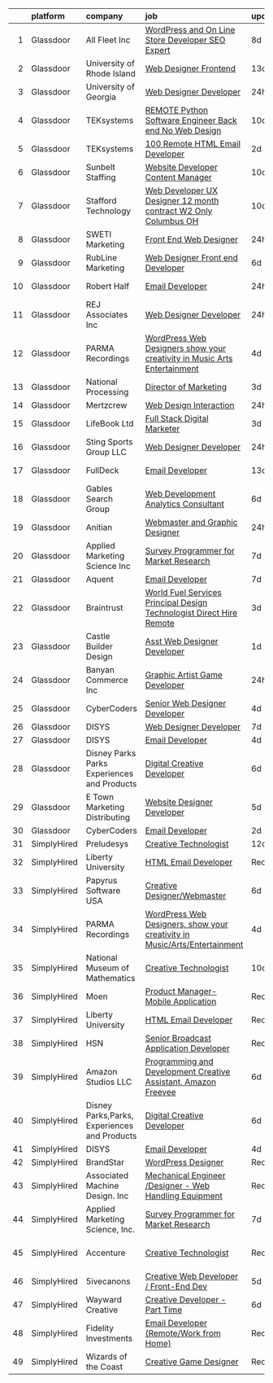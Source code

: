 

|    | platform    | company                                      | job                                                                                                                                                                                                                                                                                                                                                                                                                                                                                                                                                                                                                                                                                                                                                                                                                                                                                                                                                                                                                                                                                                                                                                                                                                                                                                                                                                          | update_time   | location                     |
|---:|:------------|:---------------------------------------------|:-----------------------------------------------------------------------------------------------------------------------------------------------------------------------------------------------------------------------------------------------------------------------------------------------------------------------------------------------------------------------------------------------------------------------------------------------------------------------------------------------------------------------------------------------------------------------------------------------------------------------------------------------------------------------------------------------------------------------------------------------------------------------------------------------------------------------------------------------------------------------------------------------------------------------------------------------------------------------------------------------------------------------------------------------------------------------------------------------------------------------------------------------------------------------------------------------------------------------------------------------------------------------------------------------------------------------------------------------------------------------------|:--------------|:-----------------------------|
|  1 | Glassdoor   | All Fleet Inc                                | [WordPress and On Line Store Developer  SEO Expert](https://www.glassdoor.com/partner/jobListing.htm?pos=101&ao=1110586&s=58&guid=00000181a91b0b91ad4086d836f03d6a&src=GD_JOB_AD&t=SR&vt=w&ea=1&cs=1_13755f27&cb=1656399531343&jobListingId=1007949583661&cpc=88BA482E144BE5C8&jrtk=3-0-1g6khm2uhi3bo801-1g6khm2v0irnk800-a6a84ecfad150f25--6NYlbfkN0AtlW_omU2Xx3W-19HQ_drmTKCWebiHnmA5lS5PDL5G8awMIg2UWsynkGb1qMsBgrpObpaADDyDz1GnlD2j0UoVmTBzzID_kBGkvKQquFeA0t0Zu6JCMT3mc5hHBEi8WkeL4jAqsPFNEni74crRj1EE2UlDkuMFfOFtvNEUh5s8QlwaQ5VX-7GDE1hO6P22Qa11tiPQQtnxWpOb138GkZnQ-27u74poNQPhG107afoH-4i4LkHNIG4BEY-U9m1S-HAwoSJUenR3UXWlK8gM8eUDTOyICm8nTsmKMi7AMXjXtd0oQewdR1jvWcM5iV6Fhq4QuJbFF6w8zoEvLX8PPiaM3xZbNhxJxofsoyVSJpJ5c5UW6OCnFcU1gWG7Ghjfnvx1ryI_n07Ug6dIFYGc4BmI1bRV8_EeyluhgRl6ahBuap2Ps5yP5RZH4OAIunQaEHQPefSNeDcWlKfnPMrzbPhj1sp2oe2oI98J9kIkTfpey-WHp0KlyfYm_t9O7VxNvkysYRan6FibDed9iOwm6G_0ZuzQ0ZW_vOfjZxlBuGmU3Q%3D%3D)                                                                                                                                                                                                                                                                                                                                                                                                                                     | 8d            | Zion, IL                     |
|  2 | Glassdoor   | University of Rhode Island                   | [Web Designer   Frontend](https://www.glassdoor.com/partner/jobListing.htm?pos=102&ao=1110586&s=58&guid=00000181a91b0b91ad4086d836f03d6a&src=GD_JOB_AD&t=SR&vt=w&cs=1_5e863135&cb=1656399531343&jobListingId=1007939185950&cpc=88C71AD61D38E582&jrtk=3-0-1g6khm2uhi3bo801-1g6khm2v0irnk800-cec50dc6a3bfc729--6NYlbfkN0AqMLPTf4MGsUN8huRgi1zVnsM5rlBPqqz_2kyggCnnEqSYAGTW27u8HQM9tTc-lWz9t1-fnXZk25rY03sh_QIMP7trI6ET8mKC5HvNDX3e5v_xhdFfZsSmyN9xYje89TX9CQi_CFkn8M6INuA3IeVoMn9iSqU1XmI6tjyGBnd-oiaU3-3NPPesx4lRwPt5xNdJ_hK3g4z7fXkN8C9e0bTnci0lDh_EETYFJRYKtu5e6Rg8MO-4eDCZRX0jzRj2b0kDJGBz6Mcpt2o6hIuciJUlyVMNDhKa8bZaJCLoQ4fAbpxiLjLx4Z3l3nOMK7ptKkk8xKfLY-URvPH1XtZMQzqvOuCyADHyO3TGr6lRJuiCfa3ZQ7o9Gb5XZV-vefD74FCAMO5hsBpqhKYbiX3y9UNUNSUkyfvqkmMm7F72O14WISeG639Ntfykl1WnrzzOzKSEXhd3ZOidW_XrdVjZMFxs9abeFWloYFC6XwrWCFoW2LatCPtOmZDKaLvTxSeKwoaFIflOxaPGlitmj-gXxcfRSWS708j9_Vk%3D)                                                                                                                                                                                                                                                                                                                                                                                                                                                                                  | 13d           | Kingston, RI                 |
|  3 | Glassdoor   | University of Georgia                        | [Web Designer Developer](https://www.glassdoor.com/partner/jobListing.htm?pos=104&ao=1110586&s=58&guid=00000181a91b0b91ad4086d836f03d6a&src=GD_JOB_AD&t=SR&vt=w&ea=1&cs=1_a37899f7&cb=1656399531344&jobListingId=1007966573271&cpc=AA718BBA0476CE1A&jrtk=3-0-1g6khm2uhi3bo801-1g6khm2v0irnk800-e3c49035be86bb61--6NYlbfkN0DdLn5tXN_RiyJSiFodarGZFJKa8s6F6AK0THPBWp05McNH5sQAMcv2hHHUw23Dvy682i9Ugj4QjyYoJKmW5egHTZW7sKL4M03MLhhHXoE0YurYQ4zRbYAwXGhEz2rR3TcTW2d7wmVq0Tq_b28eCj9mRK3um4C4h0J14Pk64CenYkY8ibtFY1et0fwq-5J8LLX_o4CeAwjIUvDQ93aUhwfnCqxam_4gyIW0m7Ahif8ymDQD57q-gPqn_tQ00MBPvOMReySpSZGcxURXh9bSuzIDWUnAoW3y15RTCepQJLcyKeZ3iSGgXRQJrgxSCiClsa6Ik-93NCSbySTDYKMO_veQMdUawYfC23i8Qt12eutRRDp6p8uHWsLETLcPIFYP5kqDQ1mE9i18LIObgSEL1c3FcPgE_rDA2ogEHmN_YeSWSAeR2JXmrzBoLYxWVzknTbuhk7kzi_KmgdXOQBz6X61sJeprXnEir-CJcUDb2l_HoEti8wEVGKYAbOhv4l0VIcnejCUxNGkHnQ%3D%3D)                                                                                                                                                                                                                                                                                                                                                                                                                                                                                                | 24h           | Athens, GA                   |
|  4 | Glassdoor   | TEKsystems                                   | [REMOTE   Python Software Engineer  Back end No Web Design ](https://www.glassdoor.com/partner/jobListing.htm?pos=126&ao=1110586&s=58&guid=00000181a91b0b91ad4086d836f03d6a&src=GD_JOB_AD&t=SR&vt=w&cs=1_6679ba5f&cb=1656399531347&jobListingId=1007946851241&cpc=F4EED0218A761C36&jrtk=3-0-1g6khm2uhi3bo801-1g6khm2v0irnk800-95a6fc193813ef1c--6NYlbfkN0AuKz8EBO1xHDEL7V2YF9xF3dC_I9B9i-Zw2Jh8clPMK9BxhHDJszxSyW718EipT5OH3vq-WDl5AgA6kv6MI3JSR_RijWhkE4lzvPybwugKG_eNQ9e3l5UGFljU8NozOuWyULkEkWBJVUSxbmH_wq0r7wQcqAP6NSC0TiP_Qq3OHX5qIrKIg4fmiffsijQ5BMBH9U38EHkMXa__xK0QWlvJWcKyh4qUb10yGMZ5g_Gl62KrTffnXMFzJICzuDQmZ6t1VNX8xAWveLvm32ZXQ8H9mxYmJk6Qp4aZBJ9y9WiUvZoL4cgfDXaXgovfTjFz4ubTeZmjCb2jmvtzn0Fbhml8Ir8DgIPiHp_KZdShtKq4RSwoVO6etEtqPWwNtBPk9XE-k8-r3WrAsD3q9G1iE1TVSc10JokVzG5RIrUnXqxbAX76ofng2Ne7UfhCSbK_aY4I7CZ1y6coVYJ1DGCQYfxTPOszp4Obgky_a1blDrMxtJ7VgJkfwBZ2aoMel_ZojIR6qLExU_ghlgKKqSEnmNoUPRqi6hZYHgcm4jMAeKwSPYl8Rl70iOSUB2zw5-qpGgC9isVYFNCzfdIy4u8ifIDQQcFpporPPINIubcydneMtpKdbAZr7H0-nMI5E6gnOVp92Pe5UoP5iB9aZqWzZx9hMe4y_-kUvtMDAY_OHYae3Y3U2S_7XsZLE6hdiqLfSHmZnZF8eGVtOoWY4G1PwiyeD1IIJl-XtCbld3jyrHLIBN8C-K3R3tnEm5U1nizv7EeFq6bku8BQizht_leb22RpDeT9RHszriLagNSmDXgAlqMIKZChxmo63jK0BcVsGHp8bt2YfQBqn-KJWgThEruxgVfKLsUNQ97M1XxHtNv66lWc6QxeZqYnKio43rkpPV2SRt4vaUTt1GnmatBT18rrq0RJo4mObtF5cYelr_3J1vbjOMYDLJNzJKUkZUUchL6nkts25kmDPQ%3D%3D) | 10d           | Dallas, TX                   |
|  5 | Glassdoor   | TEKsystems                                   | [100  Remote HTML Email Developer](https://www.glassdoor.com/partner/jobListing.htm?pos=119&ao=1110586&s=58&guid=00000181a91b0b91ad4086d836f03d6a&src=GD_JOB_AD&t=SR&vt=w&cs=1_e1c8f0c9&cb=1656399531346&jobListingId=1007963107849&cpc=32EE424DE2B657EB&jrtk=3-0-1g6khm2uhi3bo801-1g6khm2v0irnk800-176d6f24dc695ca9--6NYlbfkN0AuKz8EBO1xHDEL7V2YF9xF3dC_I9B9i-Zw2Jh8clPMK9BxhHDJszxSyW718EipT5My3xB9RWvC7WQs7Dga-ubgJ12cznRL8JSfUxeppsLboA7pY3idrfr6AKWo-ckCg04FJ1sBuJAegHOqsTXrRVJaILvFi7B9enLltIic-Q0247foeZwO1x9dkqVXWuKHoffGztvtcuWFZP-Xr42X9MME3pWv5ME1InWu0S08Fn8E-OTtLVMtdX0-feihc2D-RX1TB8vx9-Bg9DBBFk5oeBIsiA82-WVgdPmCjDk2yeiuYXhcb5R0mnaTRKl8_kfXC4U22un5mKeyPycxquWFsk4A_rQkjws1doSCmJnvwXPZyyke142nqjmYg6ql_UrXAwzJmF5ZwOUyLGrYxs0cw2xYW0-6dJK96ToBQTSi__ofGF_e5IqGNegATbjtLkDxpaaHSD7lb030YzjVv9cWUOMvvIxO6umhNz-k6QQFdrJP9Wffup_1eNlakRvtFge5gQFO5FthTUyONJAYcIRdOX8rd1JOOho3F-W6g_VC_4L1mOnOpuQHXsGY6u7tEYvx_rQf_fGGO4X5WP8PM_rkqtyXLHaWB1LQfkoXL7HVbCjEU9KtkOijuzngd5g16Hn4XOt89F-VJnoPhyTtQmIWOb1R7yN1VOIG6vhgHrX551xeY1XRrQsU-lKzR-2J3JzulHad6sAud0Iw5JKmf0vqlR1DDvSW2Lpq-A86wBpZGR1UzCfTnvVuT64278ZwU0IqPraVWdIfLvDE-om2t7n64PW92ywX0cBSdfsFo9admaJxMS-CG74qyjxCK6BX767QTbzXx7INHfZNyu2ddTPE4ILKyDd8WtDGM-se46Hlf-VtNQwA_R3wQHM2Kkmuh2oJt9V097q9xxPS9ar5YCgB--0qFjtoojzMayv01Co2mwnEmqQFwXYOaBb96efFUmi2wHVi74fM77-_BQ%3D%3D)                           | 2d            | McLean, VA                   |
|  6 | Glassdoor   | Sunbelt Staffing                             | [Website Developer   Content Manager](https://www.glassdoor.com/partner/jobListing.htm?pos=129&ao=1110586&s=58&guid=00000181a91b0b91ad4086d836f03d6a&src=GD_JOB_AD&t=SR&vt=w&ea=1&cs=1_5a07f6c9&cb=1656399531347&jobListingId=1007947710355&cpc=C4A69CCDBB3B9599&jrtk=3-0-1g6khm2uhi3bo801-1g6khm2v0irnk800-8923c3e5883ea31b--6NYlbfkN0ASFYtB0Tqi6raDK39JVsBcjTHJPPxiw76vFmgBea2Rje_D8nUlVysGKjKeeBtz6Bx6uvRPfMRGULAnWKfYB9e1_O_7R78qSjyv-p4QYUkOgaZX58HGg8TQcukhW_r0lpWGTymvcgHQjTvy0uetz3rZwMKJMl_MalehOkl2mX6RKnTu4XCL1x7kian4uBYKVApnBRJKsjcI0VvNdYOoKINVe4yclGxpHv-YAkq9W5sxVdR0bk8jK8QunVmalViHDT_yOgrXIDKI98fTbov41meM6FWo3ob0_CvmElndkZjAOMLgIID7QQtywHStJpa4UN2IWku1pYlTOBrbyN7uj9ZiWSNORUpRVxQuVdTgL6tKZdr37khW7fxhvR2oSMi8r8fdlr5kydvKnSJFlg9MolycwDCv1DdPOOC5N4LMFA0R9yHZpqPzuRJiAPN20ymb5y0u7j4WaG2eKhtE_OxssnIYak2-9LTu4z0QL3pLWo9xlGLctouOvWYKYvhhxpuXVspcVTJntjYj7qAKhOrlyrag5R7fGMfN5P5dNxLTbKgeJpr1Uqd8Y_jOViCvpcZ-tJKCG8MSU1X42JIHGJcAGxxRnUY8ukVyj5kFw6qxTwqf9KwBcnqW7xX33qFs5ItrV5G6lFholsqQfpqdKiIwRVgRTfKqWt65atUWIUMfcJWZ1XFGLIhpWVsuCXj-hPdtk-Q9_GvdsGjkTtFKI9vM6CL7jHFktHzWVm8%3D)                                                                                                                                                                                                                                                                 | 10d           | Chicago, IL                  |
|  7 | Glassdoor   | Stafford Technology                          | [Web Developer UX Designer   12 month contract   W2 Only   Columbus  OH](https://www.glassdoor.com/partner/jobListing.htm?pos=128&ao=1110586&s=58&guid=00000181a91b0b91ad4086d836f03d6a&src=GD_JOB_AD&t=SR&vt=w&ea=1&cs=1_07973bce&cb=1656399531347&jobListingId=1007947347179&cpc=C4A69CCDBB3B9599&jrtk=3-0-1g6khm2uhi3bo801-1g6khm2v0irnk800-ad225fb9070cb046--6NYlbfkN0Dh8yKYC7BtZqCs9O06EjIceWgqnuO8KhgnlZL1JbrNEHyUzea-VWsO4AwzTdDq9ocuSSmR5orjb0rWfU3ZPzwpzRs3eLVZ1ZHqSlfoeBekfIjeJXTG4uqnCLvRs18qXdKPSiP8Osofw6x0SWwg12xs1q0gTIyDAc0Rtha24pU4Sr292HBQvPbSQK8euQq6z0FqmON6JMVfRO7KIq_g-HT-ifwjz9OvUUYnP-JTCcb9dqyJPQOfqNQX6bDeHa1Yh2t6DRRHMEsXUBjzyfWP65x_7fX58BwRTUJ6eN58YnuHNtPzoCol6JzJQE4dsnuuDG9bIU9REdmuv5hvm7otk9NX3FCu4PZyyD4ZE90xLfvA-bhaspQuVs1i4vMv0KK1q5-qdBTz71zDZYHVwliVnmBBgxw_WPtZq0fVlyseWZUUhIP625pM9ASR1SniJ0xf3LK1BNfMYn9RQ7tsDf-GSvjfrGv4WVTkRhrOG13sdZS5Gyo_DcfyyMfXJ8--rUhVUrBLza7zlS56W-PID7vDVGNrhGEp4MMZrUbrhgp_uaIv--oDAIDm4_KLyvcgPaq7N_Q%3D)                                                                                                                                                                                                                                                                                                                                                                                              | 10d           | Remote                       |
|  8 | Glassdoor   | SWETI Marketing                              | [Front End Web Designer](https://www.glassdoor.com/partner/jobListing.htm?pos=112&ao=1110586&s=58&guid=00000181a91b0b91ad4086d836f03d6a&src=GD_JOB_AD&t=SR&vt=w&ea=1&cs=1_03b62536&cb=1656399531345&jobListingId=1007966054582&cpc=01657B10174A43CF&jrtk=3-0-1g6khm2uhi3bo801-1g6khm2v0irnk800-2c9e38ecb685f8a2--6NYlbfkN0CGBw69s_l5FuGesqhqLnjaRjJQwML2zcMJbzSrN_3lnExijS0VcP43kIt63P6bGCIfR5lRKt4Qn607d-lfqwPEGAEbGD5_e_5e0ltJ_-5-nTm-9PODnJrwNxxKM_eyBh781GQRchKC3ek5RpefFZHberW4fPi87MeFmLjuJhkzDFFXPBpCYc_g43UP0sFgLt3bbw1f1TWWw2JR7KDYklPHxqV4yvg-dzkbK9KQVTGbbO6Z_ULUeUwWb4fPuVOsiegGDch51xx4xZwO9w7E2ZSpw_ICWHvO_2n5lcec8gzjRMGcXSbsYsp2FNpyvD9aCyd08Dn_cMr2fOl8SuDvJ-XNwr_ptCdd8eX1m7di0eZgGfp-09Fhj_oeorfjNcwJ0D3QENB8Rtc9ltebdbR5paM7-_S1qNMVOLC369YxITTHTBVBPyQDusle6N76sQIDlhrmgVJhghFo2VDPXtQpZUc6_MskOUj4OGFV1kmKV_ALsBesyIxyGDp-qy4k7RSqYfQ%3D)                                                                                                                                                                                                                                                                                                                                                                                                                                                                                                              | 24h           | Atlanta, GA                  |
|  9 | Glassdoor   | RubLine Marketing                            | [Web Designer Front end Developer](https://www.glassdoor.com/partner/jobListing.htm?pos=110&ao=1110586&s=58&guid=00000181a91b0b91ad4086d836f03d6a&src=GD_JOB_AD&t=SR&vt=w&ea=1&cs=1_631b0a06&cb=1656399531345&jobListingId=1007953976046&cpc=87A0A889578C8297&jrtk=3-0-1g6khm2uhi3bo801-1g6khm2v0irnk800-e32d202da6414663--6NYlbfkN0CwtcnIs2i24PHJ9Vli1FFanJKrvDdZrVM-GI2JULZnjle8FvWQJjQMHRAtB513GKx-wSVa2hTTUjxOKhCVrHmjlSGm-zsiXGCQ3iETrUZKv9TqbOVc9RqonoSL3WobvaRp3paSI2ugTxuBlKZSBpjT9w_cLY0GUnqpJ82EjQlQCRLWbKdXnFPpCUXu_-5jNXPxMmYlGGuItzYlp2JKHwtYXF5nK02OG5kzjZHkn-XToBbeP8IvwWXTrqPiQ5iamrzRg45qnNWmTyb79HQ6o8pxXqrAhsiI6R8EHNwKs_1K1cs4b0_l-bVIGv7tTYJerJvyM_pr58Vfmjum_eCBlxro5KlR1R7fN8AOBd8lwaWo0U4w9BGdS5-oyATOqzqxw2fFHcXDoKQNZ88H7RyI97JU0tR9deUj6VwwZNgnNbuooXcTk-7FTjFvUtKfXsMcaG_KA8LcdzR4i46N_4EcK78GhBbv6wJkhEgC5Ej9t0EBqM-dUhdKDoUuBeaGSth_finJXA4mbVZFzA%3D%3D)                                                                                                                                                                                                                                                                                                                                                                                                                                                                                      | 6d            | Hudson, IA                   |
| 10 | Glassdoor   | Robert Half                                  | [Email Developer](https://www.glassdoor.com/partner/jobListing.htm?pos=125&ao=1110586&s=58&guid=00000181a91b0b91ad4086d836f03d6a&src=GD_JOB_AD&t=SR&vt=w&ea=1&cs=1_1e575811&cb=1656399531347&jobListingId=1007966987917&cpc=334ABAF5D42DC775&jrtk=3-0-1g6khm2uhi3bo801-1g6khm2v0irnk800-08570e393c51694f--6NYlbfkN0CpzDdaQkua3np5pkmj49lKioZwmwxQ-yx5plwbYmV_M5St0DD8rCm1b97fu_mRPTT0lX9fIyOGuKZAagrYpKe9kmVzJG0uc1dRY7ZhFZ2MacIHCknr7RtkoHkGKQB2stR3LEPv25-qcAvPVUzTxutNrVTz7leryGygVgH6ADYWPkuYiKSf2bzR_NN59MwW-c0ztlXk2CjY85clLr3XYcFXo8xo4luzODj4ZGJaleD7HvLc1htw-n4h_y-c7TE3C_9lvvqLJzx26i5SSjCggY5pxibNNs5ZzGaBhQjxhTeGuSMECeoVR_Km-kPcWzTmxuC1nLKc1rGD-7Vt7whxLn5ObUDSW8qun-2MaHTnIx0NIvj2DlwBm_QMleuKV_aQeLINyxP_uqZRmYgOR6kBQstmCn0yJLxXZIs20WD_9bIHzkyrgG0o-_91nrmw7-DfrWxEfcB-zqypoGuS36iMKLk5rhHNjaWbkDOxOgmtS-G3T23u9q6SvqQ-BfvovZ2q-hJBDZBchSvq4mh9baqf3Q4k3xMp5KnwH_xQPVlfTk_Xdblf_HldAcsn-nTCtf6O9kI%3D)                                                                                                                                                                                                                                                                                                                                                                                                                                                     | 24h           | Minneapolis, MN              |
| 11 | Glassdoor   | REJ   Associates  Inc                        | [Web Designer Developer](https://www.glassdoor.com/partner/jobListing.htm?pos=118&ao=1110586&s=58&guid=00000181a91b0b91ad4086d836f03d6a&src=GD_JOB_AD&t=SR&vt=w&ea=1&cs=1_90d2f4dc&cb=1656399531346&jobListingId=1007966601344&cpc=FD1C1DA32C38CFA7&jrtk=3-0-1g6khm2uhi3bo801-1g6khm2v0irnk800-f21f92c11f9636e7--6NYlbfkN0AF_bfm7gzr-f4HtFIOaurJ6VoJjpjfwwjpbPTStdJTja__rm5RFnvmIqP4IgP5Pe9LPH0Wvd-eNmh-svet7uxInj_bsQckp_AgRbUVHkU9u_v3es87Or_Ts7e6a_xbBrm9_L7GMw2LRBWHymCT5m1nvlXN4krY8lr_MJ5t1ZbAHoB0YuYPu8GwGoCyhfc8LsApDyIOYRPMtN1SwlsLKiZk5GxzMx4RGkMCf7CElGpr8NJGZHluHv_Zg__zxeToFSK8VR_vID_YXgOyqFKPE2fcmq3fbjY0wuHvC9QcAZBZRHdC7G1gYh6OCgIxTi2HuiUOzRUVfFvYfW1DK9diLD-kDlU25TTWGp1yZetTht0ZS8bssyO1KNlXU0rRHE2op9gqj-JXhkvS21qt2rtRXEme4taraXuKTr1--RElQhZIsknq-E7Zg5TCJIdvRc9Rfa6zTPYVa3V_U7cWLwu-aOnF5HzG1RsgNo37uqmqPNf_v0EeuAy5XCzf0CU3y4qigNc%3D)                                                                                                                                                                                                                                                                                                                                                                                                                                                                                                              | 24h           | Maryland                     |
| 12 | Glassdoor   | PARMA Recordings                             | [WordPress Web Designers  show your creativity in Music Arts Entertainment](https://www.glassdoor.com/partner/jobListing.htm?pos=111&ao=1110586&s=58&guid=00000181a91b0b91ad4086d836f03d6a&src=GD_JOB_AD&t=SR&vt=w&ea=1&cs=1_09dfe097&cb=1656399531345&jobListingId=1007960095074&cpc=8795CF9063CD573D&jrtk=3-0-1g6khm2uhi3bo801-1g6khm2v0irnk800-a51dcf66eccc53eb--6NYlbfkN0BMd6i3W3qmAtDke4ZitYLMBEMpVvOQU_aO9JUqgRRkgwDvgaVV8jWDDkXv0s9VdhdFtp8vgpc7Xd14geBqCVRfeb-Zk2gFUWrnzfN3CO7_Kshg7e9lFPeLlS31PbWmaUmDuWqBwBaZIqP5E8OfSbZVpgw5zRAc4LpRHBRqxyh3tAhzUrHfLFIfhkH6S2Qey-Z7tfwMr5qOPuDQXzGPD-JH8oRGKI06EXFZMZLjxyQAycW2ONVY09ZJ2y3aloY4i3Ttzpx0SksOfkDB5UtbCIO48BKRzw-f2QXr-hhKkRlRAxWOn6enP_b2-m--ekjFRTOpQGMs3oj2MwjE41YsoKA_d64GDnPXkfkdO8tygj5ytjbrqEy13-h9Gwz0rq3g0ZXS0Q6cy-FEEIYbtFHM_4AgmGOUeNrfAQbMuf2VpvKGkBBNpDH-79r9wZuxws2U9yR_Ya5vuSEYsfbgMufGWiQuJcZ565JYLvaIW1O3mUPvcSffyf6P20PmyR48F6qYYX3t_Lfpdrf75ywt1_9zKZxY8eA4I7QOONj4Odl3KOw4wKWR4PFZuRGI)                                                                                                                                                                                                                                                                                                                                                                                                         | 4d            | Remote                       |
| 13 | Glassdoor   | National Processing                          | [Director of Marketing](https://www.glassdoor.com/partner/jobListing.htm?pos=103&ao=1110586&s=58&guid=00000181a91b0b91ad4086d836f03d6a&src=GD_JOB_AD&t=SR&vt=w&ea=1&cs=1_ca0386e4&cb=1656399531344&jobListingId=1007962013665&cpc=BBBD384EA192911E&jrtk=3-0-1g6khm2uhi3bo801-1g6khm2v0irnk800-c555b7783eff2801--6NYlbfkN0AO-lx13pzomzdSppJUWL3QXsQT8oyFk4U4LWH8QC50CmdwjmX8DJUkoT0OqRdawfsIN9bPAn6HjJ9BfJNO3cg-n-3qwng7-ayDtCi05IAO4vEZTgx9_4AEhMS05R8Etc09SAiNP2HzMLjjLVF9LiPE-GUY8Gv1tqLZMrv6X7chduOc138hDvcOkf79gMoRg05YlmwuniZt1Adib9CrSWMUINbJ_HmBkdJ7wH8PAzqv-LE0dz4j6SZII2AIgeIvK2-pu6VPH_OcGiujPzTgMHFLmTVhqmDH7WG24vNqRbZeqcToBNO9X2dXy4O6hVfMkfPLxIRsnmSI6E0h6rm8AEF-fXplzK3c2-hJqXck6MD3R7rmrmOOBMlZDQCT-DrGGIbqpRSrYaNfDZ5AWr75-yjS55RmgsYZBqXQKZ8wKJYD1Wz20KqfFCr2AxYB1fss0catKa8Kmlhl6DwPQyDWW20sSWBe1asMJAgyl2i0EBH-QLOOsrkSSHsYU4VTcZ9KtyAReuzCV154hQ%3D%3D)                                                                                                                                                                                                                                                                                                                                                                                                                                                                                                 | 3d            | Orem, UT                     |
| 14 | Glassdoor   | Mertzcrew                                    | [Web Design   Interaction](https://www.glassdoor.com/partner/jobListing.htm?pos=117&ao=1110586&s=58&guid=00000181a91b0b91ad4086d836f03d6a&src=GD_JOB_AD&t=SR&vt=w&ea=1&cs=1_51c85b3e&cb=1656399531346&jobListingId=1007966236424&cpc=BAEB662971763A76&jrtk=3-0-1g6khm2uhi3bo801-1g6khm2v0irnk800-d7b203b7847f2977--6NYlbfkN0DE-WsZ-E3KFWF3Vy9cHNPRyT9oUaNiOs8Aj2pBswgg_UihWvJc2IKLsmDR5GY5w7YP7oCUHMvOM01OcB-YNU1bs6twprF5ntZxLVCRH2oMJUu34ecslfq5H5bp8dBx3WcmM81OYSb9qzXI2VSdSvdiajaXK6Q405UmUx9sHJAuFPPOcRL2l3G2rA0xFX5jC3eHpb1CjoaLuGuLVoPHEfhSsOPwKN4xEmRSczL3I6AOgEVCSWbW9OnjqEvbMl2rEm7rKXPiAnIvmf-9xkaOUH7yrdKrS40Y7gzBK6KCq1_2hWivjwOnUxtF29ZO6L7UQcyGtplJT_7Z40J5D57iaW3UztLHhYg3d0a5fYO8-rbpjrYHqV2yL0hPF39jco7fWwoJNwxzQ6FmAOTFqwP-5ciaymAljQEBYh2pieCwOf52in09Oqc4-tUWLcKlPZSUbnwFY3GTgigclIXKu0XkEgzShPMOuHswchld25iLBYjcDgjreMszQrQgFaT4tcVvd2w%3D)                                                                                                                                                                                                                                                                                                                                                                                                                                                                                                            | 24h           | Orlando, FL                  |
| 15 | Glassdoor   | LifeBook Ltd                                 | [Full Stack Digital Marketer](https://www.glassdoor.com/partner/jobListing.htm?pos=115&ao=1110586&s=58&guid=00000181a91b0b91ad4086d836f03d6a&src=GD_JOB_AD&t=SR&vt=w&ea=1&cs=1_47e82224&cb=1656399531346&jobListingId=1007961182623&cpc=5EFBB0462F9C6B7A&jrtk=3-0-1g6khm2uhi3bo801-1g6khm2v0irnk800-e11e803554d91317--6NYlbfkN0C2MizTF4Ddaql7z5E1kdrGcKx1JZWBEzgVwR01B0gf2VrvhgI0RUdqV_dzxkYSanzBPBCzKiP8xz7O3HlpWd2xLFT0lskGtQJ5W4ucp6xLGGshDYcyFZbvAkJyRd3TlNWUHC9w5z5LIZHA7ukbg-Q8Rtq51Vxx3cQ1S7MvGO8JnaGBnUfQAJCFAcgmA1rjXJfH_sEvz7M6XKYtb5FXU2VHZD0eOSPtyaocZ5jbkpqKssvTDtcESYbJJgW9ewNzyd9WWAoNgcDYFhpUnS-KuRwypG_B6sQcQ5oGgmZ89N1TNOCOYZGFvFHPkDmbNz_Ji--BP0S950Zj6VWsRj89CUAgiG-yA_uW-QjUrKXkerqIZPA1i-fHVA5ihac3jeKsYd68wWTNJHWfGtVoh0bvId5fy0lQ7jLZMiz-Hq7_pyfeXT2VeqhiQyP5NeqZW9zdoniad146BvxQnB8kdAvAYH5CO_lAM-Y6Gq1f9k1k-O5CUi-W7RqolfuMGXc_UZb2XqVP-r7Jiplz4g%3D%3D)                                                                                                                                                                                                                                                                                                                                                                                                                                                                                           | 3d            | Remote                       |
| 16 | Glassdoor   | Sting Sports Group  LLC                      | [Web Designer Developer](https://www.glassdoor.com/partner/jobListing.htm?pos=116&ao=1110586&s=58&guid=00000181a91b0b91ad4086d836f03d6a&src=GD_JOB_AD&t=SR&vt=w&ea=1&cs=1_06aaaf4b&cb=1656399531346&jobListingId=1007965945473&cpc=5E31031E1AFF45A7&jrtk=3-0-1g6khm2uhi3bo801-1g6khm2v0irnk800-7aa6ed2c7a1666f9--6NYlbfkN0CO3DEfAY9A68AIVwcxeRGvQUfeLcLgbZIyCfLEHxv2SZVKkquo_LQo712HIgkdXbJ-nyzvMI5zAVDDxnBB20dV19Pjqj4grMzYD55erRDGhyKWRc-5yL7nhPy2_nAEKeYIgowmybDNDjYvnbAiTZMHc0zKbFKNkRkOR4dQlsFasbfCPDHFXkQgfJvKytGSIu8TSCDCsPmfi_83YxAdlGuJIhmPhV5NmB5Z71OG66p7PjFjTNEDzlPW_ehhylyT2CacMT5NcHrqYUjprBXBQD5vAQ8jajizF2rj0gnhcIWPIsVQSkflbXxpO_1TXoLyaT1IXV8mTBHx8NehXFG86YxUvGEx3Yze3oXimPDan1Jeekz1LX6r723PYYhaXlxiI2JFncfB-m6SqHsAwjzmTkimk2zLicDp_4gBNmlA1quQT0T1gGFVXM6Etm_ocnGh7t947DbB8eOiiO4fr3a0fvxzgkI8V8yUENuKfSoP5M2MYoJh1vY45f8tkf4Cj9fkFrs%3D)                                                                                                                                                                                                                                                                                                                                                                                                                                                                                                              | 24h           | Addison, TX                  |
| 17 | Glassdoor   | FullDeck                                     | [Email Developer](https://www.glassdoor.com/partner/jobListing.htm?pos=121&ao=1110586&s=58&guid=00000181a91b0b91ad4086d836f03d6a&src=GD_JOB_AD&t=SR&vt=w&ea=1&cs=1_c55e885c&cb=1656399531346&jobListingId=1007940220063&cpc=5E31031E1AFF45A7&jrtk=3-0-1g6khm2uhi3bo801-1g6khm2v0irnk800-146d6debe4798c06--6NYlbfkN0AyLYn6e4nOsln60gailr5YF6DJD2ie_1ebCPdPTsHIrVzbdEm4_QsKTicBcCO4vXROXyLabrhzGKm9NotrTRn0xl4ZjGUPZpPHMek_WMvJpnP9_G3WGVhs7gA0kP5RrqBnE4MxEyFb1a-vzHRaQllHRQEgdxxMlnGbVtk0d4nxvpyK3sM4QG9l_dzTlHQVlUOqgDyFrGiLWuuMY2Aya84i_WHrsL6qQfon70yTYOhvT3J4tnxphY4-Jp58-Xc1JBltoRV-iuHVn_MKGDlV2x19nqEtEG7ECrBf8k82lLRYiSokJV5g2yysgS-weBaVcTjsckAhYnKZI-C1uxAThE_bHMlXY42Of0FeSKNP6N4ia2WmvMHbarZ_--VIgYge2rZxNYTp2hD3IJBJE6u_8bhOlGqZMuAnkrwJH1EKcMe7T17Lxlb-TAJF22s9C4RoPgya4NVs8jbxPL8RrIn0_p6HPoBkaqsGvzlVXK9E92wOd80LQFofv00a)                                                                                                                                                                                                                                                                                                                                                                                                                                                                                                                                   | 13d           | Woodland Hills, CA           |
| 18 | Glassdoor   | Gables Search Group                          | [Web Development   Analytics Consultant](https://www.glassdoor.com/partner/jobListing.htm?pos=127&ao=1110586&s=58&guid=00000181a91b0b91ad4086d836f03d6a&src=GD_JOB_AD&t=SR&vt=w&ea=1&cs=1_48c4d3cd&cb=1656399531347&jobListingId=1007955303085&cpc=B101C867B3EF2D75&jrtk=3-0-1g6khm2uhi3bo801-1g6khm2v0irnk800-e6f29a29db96c7a0--6NYlbfkN0CZ1lEuAv6jxF-3oHFcpaf0lR-C2BPOLpDOrJR7xrRNgVUCVNy30M801Mw0EqxP5GCmylUfsB8W0ECgdQZXeAWblECEF2aIMXSRMONb2KPiYoAnl37f_7jLQlVqdTNewETz3rXDZI8TNq6nRjKIweynwTVQ0rgwq9-SjyLx8xfX6VKFNrt9eDTM1dpb13L4j2-9KtDB4oDPjO-vYG-9l4zd98EqSmUI5MuxG-KAzNxhOpV65QkDtBctEE3tQMn8jQBcpn6xNjHx9kEBV5E3NzcUhmo47hDsDiREYhWewuKPPw6cJHMZRRa9j9vgv-q6nHUxUTlni1-b3WOMkecmJ4CxMhGpi_jmWfaWNF-4tE2Bzb_J_DWE1MZKVaNVrWJXMZMnZtdpIFQP27fbXWNpGZpDgPYkMVlq4zxUWns-r_eICtSDiT9oQrlJ4adzQp5PUrFQgCdFPNjuAQLs2AAexXdOntVu9Q8cE4NYi9AZ4O1bjgVcRDo251wNbxwMFnEFIL9vuwIfrvCj4nMmoeZXGyYCYCjzJ_WC7KHL18cRVQoQ26t0aZQvThKItFA2aXcj6OA%3D)                                                                                                                                                                                                                                                                                                                                                                                                                              | 6d            | Columbus, OH                 |
| 19 | Glassdoor   | Anitian                                      | [Webmaster and Graphic Designer](https://www.glassdoor.com/partner/jobListing.htm?pos=106&ao=1110586&s=58&guid=00000181a91b0b91ad4086d836f03d6a&src=GD_JOB_AD&t=SR&vt=w&ea=1&cs=1_2aa48786&cb=1656399531344&jobListingId=1007966004988&cpc=48B9F4758953335C&jrtk=3-0-1g6khm2uhi3bo801-1g6khm2v0irnk800-caf4e3c092dad9e2--6NYlbfkN0DAwgduWqBP7ymGN-lTADpinz2i-23XbRAyg5ywqS-MDZOH5KRN50EgD2R1goq9C3yWqEO5T_pY_akzQiwrjtUcBxhQgBgyKFC8Lr95fuBg8NsnDUDP5J2L9DBbh1eOiUcpX9fEvIxfLUzRYUZYpFH2Q0SkxIXKmEWYKn9EZeIZtOPh8hwObdJpKljcAgKLR91b6Rr5kg9Ka0y2B8u39kZR03jUGzhc8PrliFp9AV8ZtZFNbIxLArz1HTjNxWR-2lZZuQ_IT1gtv6QMavJnw_rJreu3fUrbgd2M3ul6hkyvuhJNAu_CGn6aKBkc0k4kXlqdThTNL_gFYv2Z9oLCkqa0R6o0lGpA7gcb6qtRMHcMz9YkGsDc_TWuP8LzcWDe8LXLwr3048jp5k4PhAoGMc3Yg8SLUX_1FC_56Gsu8pMy9LgOkFBrDmgZQcV9rG0Le2zj0_7jH4CWPoC5QV6kjPuXIWQUtnjl5w76zWgRKY8_RR_AusTSLcQvWNoIrjhKzQg%3D)                                                                                                                                                                                                                                                                                                                                                                                                                                                                                                      | 24h           | Remote                       |
| 20 | Glassdoor   | Applied Marketing Science  Inc               | [Survey Programmer for Market Research](https://www.glassdoor.com/partner/jobListing.htm?pos=108&ao=1110586&s=58&guid=00000181a91b0b91ad4086d836f03d6a&src=GD_JOB_AD&t=SR&vt=w&ea=1&cs=1_b231ab0b&cb=1656399531345&jobListingId=1007951884311&cpc=AF770993EC679D41&jrtk=3-0-1g6khm2uhi3bo801-1g6khm2v0irnk800-90510b05dd880545--6NYlbfkN0APToHrk7ILONyRglvlT3LJMO76dZGJsKlG8WQjsY8CqwypV_UwhZFY9MRoQbeUzYV50OrwXuM2BfR49DUnWcG13dUT_J1hHnVwxGkqxglqpUybmVpnIiX4fLQNe2BGpMak3sbTKwXocxYiEXXoPf48lHeJKIanngkcpU9pssUaDy42R8qTUODiVhBN9lvwmgr5qH99PCWP5SiHOP85RRtasb0j0nTUxVSxh-fCffhvZj0k2AZQJA8r41kYZCttBkIoOZbvgVeayyMhG9B4LMqScAoYPgre28JsqSbKFZIMYssQBkjfGd9B9jtYz4U0U-R3JCaI2aLRTXvaafrp60ku9d1sPW29R0Md9cuIMpGAmE8IhIjsbITWiSqNa0-GCQ0hsjaKRxvYFJYLtj6jIupjohqM_ATpCsoZHRl07tbCAffch3GnEzhgxWD7LoITfBUqS51cuzQnvdqLmEyoLRzSSwy_jbfeyZ-5wLFScVs3aoI3pusvapimdBUlPR6oTJUBLxtmkchaUg%3D%3D)                                                                                                                                                                                                                                                                                                                                                                                                                                                                                 | 7d            | Remote                       |
| 21 | Glassdoor   | Aquent                                       | [Email Developer](https://www.glassdoor.com/partner/jobListing.htm?pos=123&ao=1110586&s=58&guid=00000181a91b0b91ad4086d836f03d6a&src=GD_JOB_AD&t=SR&vt=w&cs=1_938e4fb1&cb=1656399531346&jobListingId=1007952573824&cpc=56C4EA4A1A191A49&jrtk=3-0-1g6khm2uhi3bo801-1g6khm2v0irnk800-68efd4b299b32150--6NYlbfkN0DMrcEu7yrtATojKJA7cEzGQ3FdRGWLh0CZQInL4ECGI9gD0Wolx9R2v-Aex0-GK04gGr-eiXey2i92pIbQIQS7Cy9CQdYLHYVx2I5WR15xr8Qf-WU4n97IOUPhk0K_9Bj3KVlD2SB-Xt_VWquicKOnj5gJTTMDe3J266M2V6nIe126IJTFjImBlIi9y1KDGXmJ96Vi4VBDZS93B_z-Y8Ci3WM8y0hF6S_xdVpPq_tqwVHB-WWV_jPM0XqkYvsiIzK8BSbxb-fNqEHQ6GWMdzRiksOg1X7vePZ8Hz9Y4VDVPE1MNUGGa5maw2RTgRE0yy4W-kktzIltG5TI4wB6ueRUW5d4Omoo0iTj0yA1pk4GbeSQHNmEIOqsYvCY6wqhGxp2Zn6PblyU6jPcqPS04dnnNNr9gEHrcAqzhWN8PCLqvyeyp6djYZE_4YQOYitzGGI9R9LqNNtiVA%3D%3D)                                                                                                                                                                                                                                                                                                                                                                                                                                                                                                                                                                            | 7d            | Dallas, TX                   |
| 22 | Glassdoor   | Braintrust                                   | [World Fuel Services   Principal Design Technologist   Direct Hire  Remote ](https://www.glassdoor.com/partner/jobListing.htm?pos=122&ao=1110586&s=58&guid=00000181a91b0b91ad4086d836f03d6a&src=GD_JOB_AD&t=SR&vt=w&ea=1&cs=1_1b295dac&cb=1656399531346&jobListingId=1007962085527&cpc=F41FEAB56D215062&jrtk=3-0-1g6khm2uhi3bo801-1g6khm2v0irnk800-4a17674162f8e001--6NYlbfkN0AL3dVr72y2kzw2kaN2Ho5i09lACUMjYeOySpm2U6KfaoCL3DUt1X2q4i_qsDHLqXw8NcwKvDR4ruB3hcoUb_SNNE6rSFFleAIMwIyzoAx7NO2dmDq8j0-Tra5LW2XyRidKbvxm9zCzmR8z-dwMVIzqKq7eRGEVNEYRBbatEZRHEh9PLze_SOeNaHNy05u6b8jq1RqRRBBJoErfXSUFNU3Rh0gIgD1RFE8DeRmZIKa7Zzr4kaiCxkwDJPxzB4kxdGpADCA4sREI9VI_ubNAi-41cYU6tYpbE9cuoO4ynaNBtZ0blfHbJ1BJ58VbK6n4rYmk5XV7q0f8RpND2wzswAZ6qq6rVnrZylLtOFN66re9b_DQXJ0WMKSGxWMTemEhdsmipHXh4xSutcbyurCDGhjyn2muCDUBCUgfXvJjhmVuOhr447ik7R6sfq2AGcFvOm-JlMcMZ8seMyDLEMQ6nYK7Ww04S5j4M9NzhcTH6bABR1c16-Boq_F6LgQ1KK4vzcixmuKabUCbJtWh0BFJmFHaplbCLgKkCSdGURXnFzsRV94XHtstX8U1VWupIFwOvwvjR68EhJB2TskB1mDiTucSZZXIQTupoS8jgJL5tWXErpnu7XrDFfRzzCbc8HXB2gwxDh_YAmD3eH159tZJZbBu6dlPUBfi-j_fMEg5mw3DiHnwGNlvRkVE1KovJiZx0A1m98ORv_hPp4eyWRglnHKsYJm9auZs9fY7Tt1-f-VLbPSvF6tjtC1Adxg9mqaL_eU%3D)                                                                                                                                                                                          | 3d            | San Francisco, CA            |
| 23 | Glassdoor   | Castle Builder Design                        | [Asst  Web Designer Developer](https://www.glassdoor.com/partner/jobListing.htm?pos=114&ao=1110586&s=58&guid=00000181a91b0b91ad4086d836f03d6a&src=GD_JOB_AD&t=SR&vt=w&ea=1&cs=1_273a167c&cb=1656399531345&jobListingId=1007963960295&cpc=0FE1F5EA2BC84A01&jrtk=3-0-1g6khm2uhi3bo801-1g6khm2v0irnk800-d43ac7e20210870d--6NYlbfkN0CdcVd3SDA1nO7RkKTAACmPV4xEt72Vls8LI2dqcgyOeAoi5kz3_qyAKOuIqMm15XrH65yR2UPDviuG1vJT-I9SWUcrY3cEkCs6m-ZUSzMgqUGcKfqPbIaJdlSV19PaRqSQvjfiHnbJT7bxPNnk2J39alUXQZ9rVQbdK_PnGStKQwDKMw3hiapdcvotBlv5iGQAdU6b7B9hnt6ppAP0CTcvWhZCAK7QVPLIETk8gfqhWwxjGYMiegpTrhV_azB6XPx01kUG1pWbA5bAsxiTp54SpNLwBRn5WUh_4z-Ymbc449F1V5mX0AdReBkP3oh03z_-PCybmhUEvzDazmPQnck7siNgnzG7-n9bnCXvm3x0mxTS-Mno1kDQryuyY0eKx5orq5RH6FMLMNL8A-x1WX4mDo91Q0Orj3mB5bCjOTHE93WUAE3pJOdDBtbRCdMB-D-pBEtXYig5PrhMlz7tlsrPRwH69qveNahywipjZ52c3rBzyISc4gaYANes9IfBkiw%3D)                                                                                                                                                                                                                                                                                                                                                                                                                                                                                                        | 1d            | New York, NY                 |
| 24 | Glassdoor   | Banyan Commerce Inc                          | [Graphic Artist  Game Developer](https://www.glassdoor.com/partner/jobListing.htm?pos=105&ao=1110586&s=58&guid=00000181a91b0b91ad4086d836f03d6a&src=GD_JOB_AD&t=SR&vt=w&ea=1&cs=1_2a37d62c&cb=1656399531344&jobListingId=1007966212509&cpc=663B5FE45D73772E&jrtk=3-0-1g6khm2uhi3bo801-1g6khm2v0irnk800-197112c6e9a1d03a--6NYlbfkN0AJ9YajiwAf1_6xm8q8dI6Igxc08os5d78_r09uaRSAcwDDgENtzZlxIlgk5fZjk8b79_cvS0WPZXWA0PDif8QNjHVJWJ1bgmPXMRZRJN5Fx6aA07oco2YrbnfK_Y3t74HhDjPSMiooXeCJjtqQHEKI3sRU6U3ANILjFi8teRAqs0OBy6B1j9HqNJYR5DHVCQ9FjaQ_BOR7HdjGz15jxAekGIYEUQyJ_gpSS0bXm0__urc4xZSIaIP3DLfRTfOhIwlB5b61nALxz1EY9GpwTEeYI5GWLHvhtSwiyubhV8paidHdxIyBUc7OlEdaGbSkWUHwGNMSE9wqlVJvTqMKtssFZtfAWqJ9LVAwsWXK8XLuBFS3_a91y5KjiSyTkkY71VEqwCmQSn0g1mOkb3Az-IaqMgQ5pNaW71x-6Tns2W_ci1EtxDqTlcmhiSLIgX5t_-c0fv9A0LCUgHV1g6FpuoiKmaAmPwNeHBv1KOiBcMJM0o3sCgTD-GHX92NDPD2z1B9zkhzrZyti7Q%3D%3D)                                                                                                                                                                                                                                                                                                                                                                                                                                                                                        | 24h           | Pompano Beach, FL            |
| 25 | Glassdoor   | CyberCoders                                  | [Senior Web Designer   Developer](https://www.glassdoor.com/partner/jobListing.htm?pos=130&ao=1110586&s=58&guid=00000181a91b0b91ad4086d836f03d6a&src=GD_JOB_AD&t=SR&vt=w&ea=1&cs=1_0e7f89bb&cb=1656399531347&jobListingId=1007959229934&cpc=F41FEAB56D215062&jrtk=3-0-1g6khm2uhi3bo801-1g6khm2v0irnk800-d59410c22c4b5fb5--6NYlbfkN0CpFJQzrgRR8WqXWK1qKKEqALWJw739KlKqr2H-MSI4eoBlI4EFrmor2FYZMP3muM02pn49ktwmwbd_TH1-BgZiLWX9NMRg2qVI-cKsB6Y3L6Jf-VGjGjfR50rBizO0M8ioMf9t8F-_wn0GMMTiI0LowhoyT1Hm3GDbGGHt0mPIGl2YxfDgG9s6WADHVWmz96rOhm8bUYpuLYdFe6m6u0r8VhhB8sUcPFMlxTRxkqdIBsqZlu9LR_UvYilDJ2dYJ2KYFu_ztsINJYQFhdJPkJTBJb_eno1zoEpJ_s-bBvjOu1eC1SxzL12cK0xUD1wX3Q3lub49e6TpaaYUhJ4jvBBOO7IqI6HxPUOJfZyMsIJ2cwHkrfmoqkVVzGCjMXqlgfUCzDMSP6tSH7K2GOt9vC_X08dj-KfE1YlyfLElgCLKjGZLlaU93AWX64YalMY-OzTQkRNJ7cErbuoqVw8xp4xDh7goP26DbZm5VW6r9gVtvlv8FulSqvxU_ceCeyZTE-ZqLjRDciV4dsD2XBYBcidqsOfJSJyIkjabNMVb4neo9bV5FTp4w6n3fU2_Pl84wKMRxUYneME32Y7iGgJe1JcnDX4oZoeXIjgMS8ZzpBxRZp-Bdv2uKHlESWONmWzPHnjxF_v59srRY07pCp76GNkorHCK8K2EfkmW9jRlrsVgP8fFepivDHFGpbjOWcJ08C97BHitrHgds9kWzk9Ju5hWBhpScXUsTdydgSScx-LLSVhhog6fQaXeilF_gzHv4bAFdIrIvLlq0nJa4QxSOcE2GUoZWWThUWpAB1xs6aDVn2BAt93qmNHrHWa5FezXiooo01B93ZtjOJgYa7SewDKL_UxwU2ogK7VvOvq4N1Rm8QD2aN2c42pf1uUqtIaH8U7IkH3An0Sj8gKZt7fR6wL_IKXvUH2nW8KB0rtydTMtPfj8SGqeg4eVJFf94BMVZHXaJASReczQqcuOttDyrs6TC2b969B3b7Q%3D)     | 4d            | New York, NY                 |
| 26 | Glassdoor   | DISYS                                        | [Web Designer Developer](https://www.glassdoor.com/partner/jobListing.htm?pos=120&ao=1110586&s=58&guid=00000181a91b0b91ad4086d836f03d6a&src=GD_JOB_AD&t=SR&vt=w&ea=1&cs=1_8de17418&cb=1656399531346&jobListingId=1007951671859&cpc=2CAED5C921A5F994&jrtk=3-0-1g6khm2uhi3bo801-1g6khm2v0irnk800-8fcd7804fdf36ad8--6NYlbfkN0BTYkY06FZEdAAtNWO-eDAfNklmfZymsMF6eFRONl7rAMN5x_2sHrqXfWPo9rHDxSOXn9aDDc6oJFJGtfDzNxTi9CLySDrlCrHSJaLREgeV993D6GBaKg7rNVQ9FxGCJu9FaNRP2cEvr3fINsWBncM1u9l6bggpREBzr3e47ICVLK8_kRrJju7mqRRV7VFyTgeYYC2kVo7w6obovB_RchJ32VnBdGcI7M74YWnfyYtW7lk5kOj2Desjd8h4oLdvkLcrwuvcMDYzBBSBBJIFHpLmLywMlgds9XS6wrhPsAhcIM0MOguLTY_Y94sgTyZbkDgzsJP9O9izqXGWQhPeGcMdumULD0l0dXdvovcMup9A58fO8jGZwqq4iB--31i_sWVQgB3ITmaVTk3C3EY9lXgKnWpQQvh92YdzUS78jwI_0B24Gpf2_dcc6IISiLvdudoewNK1l0ZyDWeO4Mtu6PRXVVtTgqMA7a0xz2YaXz6doIprKU9diJwowP2fg615-L8%3D)                                                                                                                                                                                                                                                                                                                                                                                                                                                                                                              | 7d            | Remote                       |
| 27 | Glassdoor   | DISYS                                        | [Email Developer](https://www.glassdoor.com/partner/jobListing.htm?pos=109&ao=1110586&s=58&guid=00000181a91b0b91ad4086d836f03d6a&src=GD_JOB_AD&t=SR&vt=w&ea=1&cs=1_5f730a98&cb=1656399531345&jobListingId=1007959612224&cpc=AC285F3A3ECA6BB0&jrtk=3-0-1g6khm2uhi3bo801-1g6khm2v0irnk800-67267d1e6d4f95b4--6NYlbfkN0BTYkY06FZEdAAtNWO-eDAfNklmfZymsMF6eFRONl7rAMN5x_2sHrqXfWPo9rHDxSO_gacTBItmqj8iP2XLm6svXGqlrMNfRtt-HhjIcX9OlTol68_PaBuKp86itFR3aU3cLu09zAlloFTdg7-CfHjUu5SRsrgWx5iUH1gnubVqeSptFdILGBHLD_Fv4bw5jccG313MbUikgoV13qZyhM_5vYoOJCE3ia1M_DeBxkd9dxZAV3tsumZeR2X7cb8x3g4sz93gcziiIpftWuvfI2vueSRkQUK9dTkE9Z8cFU_5wQmbTUrDv0mFyulnh-5B2AR7Ul8Yc_9VROY2cx_URIuhoPSOpesC4NtpW5s18C41aaNsl01HVzVT4hLn1z4biezcCApmG-QedxLA6Vh3xTHTYKGpCaCA73lebMQoVIB35WWutiT0oOAS1f3mNlWFh1v5GJuAGDAv9aTH5PykgrVFvODujKxq7kR4z1YEA2EzbIfik8U61-tDn56YmZQ0kn8%3D)                                                                                                                                                                                                                                                                                                                                                                                                                                                                                                                     | 4d            | Remote                       |
| 28 | Glassdoor   | Disney Parks Parks  Experiences and Products | [Digital Creative Developer](https://www.glassdoor.com/partner/jobListing.htm?pos=113&ao=1110586&s=58&guid=00000181a91b0b91ad4086d836f03d6a&src=GD_JOB_AD&t=SR&vt=w&cs=1_2e85aafd&cb=1656399531345&jobListingId=1007954528648&cpc=B076152010A3B66C&jrtk=3-0-1g6khm2uhi3bo801-1g6khm2v0irnk800-604ef6711be7261c--6NYlbfkN0DAFTyt7pbDCC2JPO79CSdi1dIb81yjczP5qsKcZIxgiRd1qisRd4re16D_VG3-wzVWT02QtJwWegEjMdksAnFQlfpKR7bJB2j5eciQqkxNBFq0lMJTk5wsHqHijY85H-mlGTdzFCPFxdgIiwhuIdBc3X0N3vDN5Q3Q-Ff1uCAHx0gsOSm8CloZdkCIR0KzMgMtVeFAhatMkbsA5Hktdu2W6sDV8ED7md9EEDILjeoP88FVyCJj3_MNMeagt4-e71N1iqMjxTFlXro5ZfXOETD7mI4eIlCLjMor9n60ecTyuZsTSNRSsbtzcG5mlCSL0Bs6DcnSCB3pqlEOJdC3tjX6lYintbTPilESIuN9Z6HP_SIXgb8coE2uf9vOJ39tPgPyYsWU1y2OhIbW8ReZbsIwjaW3sWd059NcFW0Vq5ftPEGPfc0UYygqkTW2hGjwIxKA7Buy_SEPVQ%3D%3D)                                                                                                                                                                                                                                                                                                                                                                                                                                                                                                                                                                 | 6d            | Richmond, VA                 |
| 29 | Glassdoor   | E Town Marketing   Distributing              | [Website Designer Developer](https://www.glassdoor.com/partner/jobListing.htm?pos=107&ao=1110586&s=58&guid=00000181a91b0b91ad4086d836f03d6a&src=GD_JOB_AD&t=SR&vt=w&ea=1&cs=1_312c16c9&cb=1656399531344&jobListingId=1007957283512&cpc=FDA93C03AE7AED37&jrtk=3-0-1g6khm2uhi3bo801-1g6khm2v0irnk800-4bbd83eb6e4fb58f--6NYlbfkN0DTBwQIIqOZriTQlyDC3H4r-aRFxwE0g-8xC_c1L20femK_v-xx8idUgDFaEkHZGGPo64Ec01lRNvcrWg9vUMzq8DQF090pDZrfXfpS15vhYnHpE5LiOgmUKLylryTgIoKhYh1Es_DSxvBax7J2h7NVROQAsGMShl2nChjPofwzXbZSdR33PonxtWbvuTfAksYste6kVqRF9IXX_6oPVqkqIxV6b7uj-QQ86k_Q7rvEfLd-clq9lf3pK903bxcTxs9OReV7JzcXzkV7Cm33x0PAnoz8m58Gh7dFT5iYczG5dzZT8SNo_k_kV0QNoNZkkWLwNA0MwaYpF6Ex78UZHtI9PljyboxdAhQnyq4RAGyVfDrjQ4VRy3n6TXy5M7JSNyW1rvmZeo-H1EqGEzccF2t7G5qghTFCKkoiS2N05SNi-1Iel_D72KLeV0YkPZdc3VBjj6vtNmzJX4YB8O6quqaVk5N3sE4aWrNlgr45xxMnyjLrI-QDvvGfFnU9ez9YveuV57tDWvLlMw%3D%3D)                                                                                                                                                                                                                                                                                                                                                                                                                                                                                            | 5d            | Elizabethtown, KY            |
| 30 | Glassdoor   | CyberCoders                                  | [Email Developer](https://www.glassdoor.com/partner/jobListing.htm?pos=124&ao=1110586&s=58&guid=00000181a91b0b91ad4086d836f03d6a&src=GD_JOB_AD&t=SR&vt=w&ea=1&cs=1_e31643e9&cb=1656399531347&jobListingId=1007963159866&cpc=654405A9B1E0A9F5&jrtk=3-0-1g6khm2uhi3bo801-1g6khm2v0irnk800-d87446a3a8fd12e0--6NYlbfkN0CpFJQzrgRR8WqXWK1qKKEqALWJw739KlKqr2H-MSI4eoBlI4EFrmor2FYZMP3muM25-XMOHvh1y34tqNIakuzK6sGtcnhjBnBG_qhcoKKMVQqcB8sn4JwbM-kRVJcBAC2ofFUY4OTo4JOYp3cU0LShJ7valy2WTdR5BhG0gIGNmHTKQeAXoNGq5n29ii6RHdswHI0qQBKGfBqjdnfpP_ELeahHkHUsoByHgn7RX6XY8cuQGnXGS_GhexHmJlsyB12apdcUWBHLmfRy4M_1-csDSn8usLnqhnI6Ct3vexPGrYDS0vbXkSUT-p7M4GtelWpFSl6CZYc7KqB5NT0lOCP-fnnoc8I_Zqgy1VK8UqxybUiKCblpKPmF7zuAuCjjzq0wUf9xMQjtsTgvAp6J0OwAdlpGD8Ge0AdQ3CMKdA8Esi_80HfuUzNrde3TLd9PPtIvvf0X6EvbOHITJ09ajddazzcACrOK69xAM7GcqhpkfPssJt2i9bDyZM05LSFUetf11Vk9rH8f2RhoH6JBzGZpfUdh_Zpj1dp6nbcUr1w6yYCRF2eQFqrDO0YRUA5dSeXzrrsoUurnB39prisLnB7GcSNYUvtumGRZH4OYI59HqlQdYIrdTLdewCMNQk7dJ8uD6IRXhFIONkfAU5edEQ7ppuqTMdYdxBobjzr7qe0sM9EO3WcOIY-ETtQn5fdTCaw-vT8l26sRmHXTNhQxiARPKrJetB7zDGb2Y8jtQQMIh9fkfjAUsOpzv78DDnET4YF09rH-02cC1ss2bPF18uQwHyIO6V9moNpxVtrPkiRqflZZxABVdv78Ztm8D0UBlHprI-X3hkVuro59qUsmUfbrG8DTlpC0hsAv5FfxMqE2WyiQVceA04Ow6VVo73eE32Xaphik6Y--gdPkVAU2GI_zB_xVmRO73j0cW6HG0K3HJplWQoVayhPdfaBebF-jEEjv1A_roWXdHCGASROLXEacjGRBAE_IXwk%3D)                     | 2d            | Denver, CO                   |
| 31 | SimplyHired | Preludesys                                   | [Creative Technologist](https://www.simplyhired.com/job/gWLS3W_yoYTnc63byjXSYCjdqN7zlievB5bt9eEa3_5M-KrgPNPSWQ?q=creative+programmer)                                                                                                                                                                                                                                                                                                                                                                                                                                                                                                                                                                                                                                                                                                                                                                                                                                                                                                                                                                                                                                                                                                                                                                                                                                        | 12d           | Remote                       |
| 32 | SimplyHired | Liberty University                           | [HTML Email Developer](https://www.simplyhired.com/job/eiuqa-nYZj4HuvTLRRJ7baHagOVr6te1yaP0tpWemQUOxM68dGFAMQ?q=creative+programmer)                                                                                                                                                                                                                                                                                                                                                                                                                                                                                                                                                                                                                                                                                                                                                                                                                                                                                                                                                                                                                                                                                                                                                                                                                                         | Recently      | Remote +1 location           |
| 33 | SimplyHired | Papyrus Software USA                         | [Creative Designer/Webmaster](https://www.simplyhired.com/job/ID2bZFQlVooJ4WyfLkORpNUicpmdD8caYpkz37HuUf4rSrWA8J_f2Q?q=creative+programmer)                                                                                                                                                                                                                                                                                                                                                                                                                                                                                                                                                                                                                                                                                                                                                                                                                                                                                                                                                                                                                                                                                                                                                                                                                                  | 6d            | Southlake, TX                |
| 34 | SimplyHired | PARMA Recordings                             | [WordPress Web Designers, show your creativity in Music/Arts/Entertainment](https://www.simplyhired.com/job/Wpl3TU8XzCpcpJgy39HbFjwOkTi5fD0pThvI6-P168aePEhTBsPxGw?q=creative+programmer)                                                                                                                                                                                                                                                                                                                                                                                                                                                                                                                                                                                                                                                                                                                                                                                                                                                                                                                                                                                                                                                                                                                                                                                    | 4d            | Remote                       |
| 35 | SimplyHired | National Museum of Mathematics               | [Creative Technologist](https://www.simplyhired.com/job/sE6-3zgA8VDVvW5GwhwkFx8RfrNKFrHPFlbOZU9CLlGmzR7Hc7maQg?q=creative+programmer)                                                                                                                                                                                                                                                                                                                                                                                                                                                                                                                                                                                                                                                                                                                                                                                                                                                                                                                                                                                                                                                                                                                                                                                                                                        | 10d           | New York, NY                 |
| 36 | SimplyHired | Moen                                         | [Product Manager- Mobile Application](https://www.simplyhired.com/job/GvnWhwKH_8seZSKTZFfs-GccjFHj3AMIoROUJY6nqnD2zjIylN8pJA?q=creative+programmer)                                                                                                                                                                                                                                                                                                                                                                                                                                                                                                                                                                                                                                                                                                                                                                                                                                                                                                                                                                                                                                                                                                                                                                                                                          | Recently      | North Olmsted, OH            |
| 37 | SimplyHired | Liberty University                           | [HTML Email Developer](https://www.simplyhired.com/job/eiuqa-nYZj4HuvTLRRJ7baHagOVr6te1yaP0tpWemQUOxM68dGFAMQ?q=creative+programmer)                                                                                                                                                                                                                                                                                                                                                                                                                                                                                                                                                                                                                                                                                                                                                                                                                                                                                                                                                                                                                                                                                                                                                                                                                                         | Recently      | Remote                       |
| 38 | SimplyHired | HSN                                          | [Senior Broadcast Application Developer](https://www.simplyhired.com/job/l5Iont4S6BsiyCZ7wcL0mjV7SCryH52Fi524bwGJ3Wwd1j8D_8Om8Q?q=creative+programmer)                                                                                                                                                                                                                                                                                                                                                                                                                                                                                                                                                                                                                                                                                                                                                                                                                                                                                                                                                                                                                                                                                                                                                                                                                       | Recently      | Saint Petersburg, FL         |
| 39 | SimplyHired | Amazon Studios LLC                           | [Programming and Development Creative Assistant, Amazon Freevee](https://www.simplyhired.com/job/yNrk7mYjKYOjOL7KBmBdthCLJliSBuCoIVG9OrZuTeL4gU1eXnAnBw?q=creative+programmer)                                                                                                                                                                                                                                                                                                                                                                                                                                                                                                                                                                                                                                                                                                                                                                                                                                                                                                                                                                                                                                                                                                                                                                                               | 6d            | Culver City, CA              |
| 40 | SimplyHired | Disney Parks,Parks, Experiences and Products | [Digital Creative Developer](https://www.simplyhired.com/job/Iw3Y3gSyhFPP_tjX3GoflQ_2M5OCBO7Qnmrb9LNRutCnynBbLh8_ow?q=creative+programmer)                                                                                                                                                                                                                                                                                                                                                                                                                                                                                                                                                                                                                                                                                                                                                                                                                                                                                                                                                                                                                                                                                                                                                                                                                                   | 6d            | Memphis, TN                  |
| 41 | SimplyHired | DISYS                                        | [Email Developer](https://www.simplyhired.com/job/TrwUiN3s6sQhKi3yEGI41z9-hctXc15cMYb4hlQl_5zAqJKmmiuRag?q=creative+programmer)                                                                                                                                                                                                                                                                                                                                                                                                                                                                                                                                                                                                                                                                                                                                                                                                                                                                                                                                                                                                                                                                                                                                                                                                                                              | 4d            | Remote                       |
| 42 | SimplyHired | BrandStar                                    | [WordPress Designer](https://www.simplyhired.com/job/PsoHNt5YwpqOBCtFdrMyOSlJ22AIM2MjasCAdzMjAEdlpIZQy8spOw?q=creative+programmer)                                                                                                                                                                                                                                                                                                                                                                                                                                                                                                                                                                                                                                                                                                                                                                                                                                                                                                                                                                                                                                                                                                                                                                                                                                           | Recently      | Remote                       |
| 43 | SimplyHired | Associated Machine Design. Inc               | [Mechanical Engineer /Designer - Web Handling Equipment](https://www.simplyhired.com/job/jJj9gw0iP4EQzKV7UmabIIGtBE8RPVYcps_lUc__1rAV86PhDEkalw?q=creative+programmer)                                                                                                                                                                                                                                                                                                                                                                                                                                                                                                                                                                                                                                                                                                                                                                                                                                                                                                                                                                                                                                                                                                                                                                                                       | Recently      | Green Bay, WI                |
| 44 | SimplyHired | Applied Marketing Science, Inc.              | [Survey Programmer for Market Research](https://www.simplyhired.com/job/A-Bxwez-c3OfhmtcPfwFC6Q5KsD0jWKy09UygvSoEK4mjMGB6MQ_nA?q=creative+programmer)                                                                                                                                                                                                                                                                                                                                                                                                                                                                                                                                                                                                                                                                                                                                                                                                                                                                                                                                                                                                                                                                                                                                                                                                                        | 7d            | Remote                       |
| 45 | SimplyHired | Accenture                                    | [Creative Technologist](https://www.simplyhired.com/job/myPsbru0jHo-SIVp0FnzOmG0Nt4vOdLOLA9YKtSLPcy77Y9lskD8Pg?q=creative+programmer)                                                                                                                                                                                                                                                                                                                                                                                                                                                                                                                                                                                                                                                                                                                                                                                                                                                                                                                                                                                                                                                                                                                                                                                                                                        | Recently      | Des Moines, IA +34 locations |
| 46 | SimplyHired | 5ivecanons                                   | [Creative Web Developer / Front-End Dev](https://www.simplyhired.com/job/lmQ-8LoJa6Idu1rgZzI6qxL88C_-SeEApKliZ1HaOjfbZZ5WZmn76g?q=creative+programmer)                                                                                                                                                                                                                                                                                                                                                                                                                                                                                                                                                                                                                                                                                                                                                                                                                                                                                                                                                                                                                                                                                                                                                                                                                       | 5d            | Remote                       |
| 47 | SimplyHired | Wayward Creative                             | [Creative Developer - Part Time](https://www.simplyhired.com/job/q3vrO9Z4pUIh14VjHVVllHF_ysh9GzkcpvNoMHlALIW8clhPPytz-Q?q=creative+programmer)                                                                                                                                                                                                                                                                                                                                                                                                                                                                                                                                                                                                                                                                                                                                                                                                                                                                                                                                                                                                                                                                                                                                                                                                                               | 6d            | Remote                       |
| 48 | SimplyHired | Fidelity Investments                         | [Email Developer (Remote/Work from Home)](https://www.simplyhired.com/job/KaHwwVn097iDdknM8Jy23xmvs05tSFBNiipCI7EsvY2vfYtXMgKs8g?q=creative+programmer)                                                                                                                                                                                                                                                                                                                                                                                                                                                                                                                                                                                                                                                                                                                                                                                                                                                                                                                                                                                                                                                                                                                                                                                                                      | Recently      | Covington, KY                |
| 49 | SimplyHired | Wizards of the Coast                         | [Creative Game Designer](https://www.simplyhired.com/job/3U5NPAcld9zZ3VOc-NItCD-NzNvgqaZqPjmcmGZRZsaeN5WygOP2eA?q=creative+programmer)                                                                                                                                                                                                                                                                                                                                                                                                                                                                                                                                                                                                                                                                                                                                                                                                                                                                                                                                                                                                                                                                                                                                                                                                                                       | Recently      | Renton, WA                   |